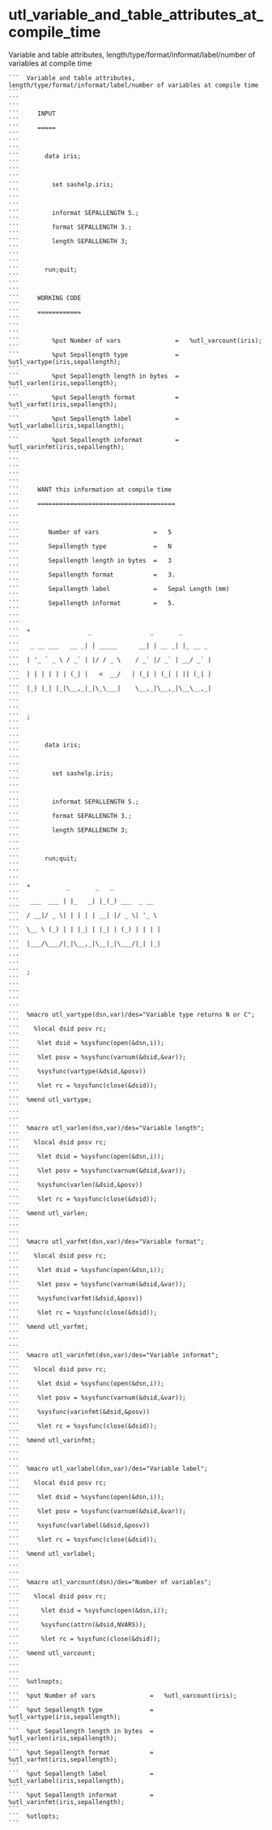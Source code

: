 # utl_variable_and_table_attributes_at_compile_time
Variable and table attributes, length/type/format/informat/label/number of variables at compile time

    ```  Variable and table attributes, length/type/format/informat/label/number of variables at compile time                                                         ```
    ```                                                                                                                                                               ```
    ```     INPUT                                                                                                                                                     ```
    ```     =====                                                                                                                                                     ```
    ```                                                                                                                                                               ```
    ```       data iris;                                                                                                                                              ```
    ```                                                                                                                                                               ```
    ```         set sashelp.iris;                                                                                                                                     ```
    ```                                                                                                                                                               ```
    ```         informat SEPALLENGTH 5.;                                                                                                                              ```
    ```         format SEPALLENGTH 3.;                                                                                                                                ```
    ```         length SEPALLENGTH 3;                                                                                                                                 ```
    ```                                                                                                                                                               ```
    ```       run;quit;                                                                                                                                               ```
    ```                                                                                                                                                               ```
    ```     WORKING CODE                                                                                                                                              ```
    ```     ============                                                                                                                                              ```
    ```                                                                                                                                                               ```
    ```         %put Number of vars               =   %utl_varcount(iris);                                                                                            ```
    ```         %put Sepallength type             =   %utl_vartype(iris,sepallength);                                                                                 ```
    ```         %put Sepallength length in bytes  =   %utl_varlen(iris,sepallength);                                                                                  ```
    ```         %put Sepallength format           =   %utl_varfmt(iris,sepallength);                                                                                  ```
    ```         %put Sepallength label            =   %utl_varlabel(iris,sepallength);                                                                                ```
    ```         %put Sepallength informat         =   %utl_varinfmt(iris,sepallength);                                                                                ```
    ```                                                                                                                                                               ```
    ```                                                                                                                                                               ```
    ```     WANT this information at compile time                                                                                                                     ```
    ```     ======================================                                                                                                                    ```
    ```                                                                                                                                                               ```
    ```        Number of vars               =   5                                                                                                                     ```
    ```        Sepallength type             =   N                                                                                                                     ```
    ```        Sepallength length in bytes  =   3                                                                                                                     ```
    ```        Sepallength format           =   3.                                                                                                                    ```
    ```        Sepallength label            =   Sepal Length (mm)                                                                                                     ```
    ```        Sepallength informat         =   5.                                                                                                                    ```
    ```                                                                                                                                                               ```
    ```  *                _                _       _                                                                                                                  ```
    ```   _ __ ___   __ _| | _____      __| | __ _| |_ __ _                                                                                                           ```
    ```  | '_ ` _ \ / _` | |/ / _ \    / _` |/ _` | __/ _` |                                                                                                          ```
    ```  | | | | | | (_| |   <  __/   | (_| | (_| | || (_| |                                                                                                          ```
    ```  |_| |_| |_|\__,_|_|\_\___|    \__,_|\__,_|\__\__,_|                                                                                                          ```
    ```                                                                                                                                                               ```
    ```  ;                                                                                                                                                            ```
    ```                                                                                                                                                               ```
    ```       data iris;                                                                                                                                              ```
    ```                                                                                                                                                               ```
    ```         set sashelp.iris;                                                                                                                                     ```
    ```                                                                                                                                                               ```
    ```         informat SEPALLENGTH 5.;                                                                                                                              ```
    ```         format SEPALLENGTH 3.;                                                                                                                                ```
    ```         length SEPALLENGTH 3;                                                                                                                                 ```
    ```                                                                                                                                                               ```
    ```       run;quit;                                                                                                                                               ```
    ```                                                                                                                                                               ```
    ```  *          _       _   _                                                                                                                                     ```
    ```   ___  ___ | |_   _| |_(_) ___  _ __                                                                                                                          ```
    ```  / __|/ _ \| | | | | __| |/ _ \| '_ \                                                                                                                         ```
    ```  \__ \ (_) | | |_| | |_| | (_) | | | |                                                                                                                        ```
    ```  |___/\___/|_|\__,_|\__|_|\___/|_| |_|                                                                                                                        ```
    ```                                                                                                                                                               ```
    ```  ;                                                                                                                                                            ```
    ```                                                                                                                                                               ```
    ```                                                                                                                                                               ```
    ```  %macro utl_vartype(dsn,var)/des="Variable type returns N or C";                                                                                              ```
    ```    %local dsid posv rc;                                                                                                                                       ```
    ```     %let dsid = %sysfunc(open(&dsn,i));                                                                                                                       ```
    ```     %let posv = %sysfunc(varnum(&dsid,&var));                                                                                                                 ```
    ```     %sysfunc(vartype(&dsid,&posv))                                                                                                                            ```
    ```     %let rc = %sysfunc(close(&dsid));                                                                                                                         ```
    ```  %mend utl_vartype;                                                                                                                                           ```
    ```                                                                                                                                                               ```
    ```  %macro utl_varlen(dsn,var)/des="Variable length";                                                                                                            ```
    ```    %local dsid posv rc;                                                                                                                                       ```
    ```     %let dsid = %sysfunc(open(&dsn,i));                                                                                                                       ```
    ```     %let posv = %sysfunc(varnum(&dsid,&var));                                                                                                                 ```
    ```     %sysfunc(varlen(&dsid,&posv))                                                                                                                             ```
    ```     %let rc = %sysfunc(close(&dsid));                                                                                                                         ```
    ```  %mend utl_varlen;                                                                                                                                            ```
    ```                                                                                                                                                               ```
    ```  %macro utl_varfmt(dsn,var)/des="Variable format";                                                                                                            ```
    ```    %local dsid posv rc;                                                                                                                                       ```
    ```     %let dsid = %sysfunc(open(&dsn,i));                                                                                                                       ```
    ```     %let posv = %sysfunc(varnum(&dsid,&var));                                                                                                                 ```
    ```     %sysfunc(varfmt(&dsid,&posv))                                                                                                                             ```
    ```     %let rc = %sysfunc(close(&dsid));                                                                                                                         ```
    ```  %mend utl_varfmt;                                                                                                                                            ```
    ```                                                                                                                                                               ```
    ```  %macro utl_varinfmt(dsn,var)/des="Variable informat";                                                                                                        ```
    ```    %local dsid posv rc;                                                                                                                                       ```
    ```     %let dsid = %sysfunc(open(&dsn,i));                                                                                                                       ```
    ```     %let posv = %sysfunc(varnum(&dsid,&var));                                                                                                                 ```
    ```     %sysfunc(varinfmt(&dsid,&posv))                                                                                                                           ```
    ```     %let rc = %sysfunc(close(&dsid));                                                                                                                         ```
    ```  %mend utl_varinfmt;                                                                                                                                          ```
    ```                                                                                                                                                               ```
    ```  %macro utl_varlabel(dsn,var)/des="Variable label";                                                                                                           ```
    ```    %local dsid posv rc;                                                                                                                                       ```
    ```     %let dsid = %sysfunc(open(&dsn,i));                                                                                                                       ```
    ```     %let posv = %sysfunc(varnum(&dsid,&var));                                                                                                                 ```
    ```     %sysfunc(varlabel(&dsid,&posv))                                                                                                                           ```
    ```     %let rc = %sysfunc(close(&dsid));                                                                                                                         ```
    ```  %mend utl_varlabel;                                                                                                                                          ```
    ```                                                                                                                                                               ```
    ```  %macro utl_varcount(dsn)/des="Number of variables";                                                                                                          ```
    ```    %local dsid posv rc;                                                                                                                                       ```
    ```      %let dsid = %sysfunc(open(&dsn,i));                                                                                                                      ```
    ```      %sysfunc(attrn(&dsid,NVARS));                                                                                                                            ```
    ```      %let rc = %sysfunc(close(&dsid));                                                                                                                        ```
    ```  %mend utl_varcount;                                                                                                                                          ```
    ```                                                                                                                                                               ```
    ```  %utlnopts;                                                                                                                                                   ```
    ```  %put Number of vars               =   %utl_varcount(iris);                                                                                                   ```
    ```  %put Sepallength type             =   %utl_vartype(iris,sepallength);                                                                                        ```
    ```  %put Sepallength length in bytes  =   %utl_varlen(iris,sepallength);                                                                                         ```
    ```  %put Sepallength format           =   %utl_varfmt(iris,sepallength);                                                                                         ```
    ```  %put Sepallength label            =   %utl_varlabel(iris,sepallength);                                                                                       ```
    ```  %put Sepallength informat         =   %utl_varinfmt(iris,sepallength);                                                                                       ```
    ```  %utlopts;                                                                                                                                                    ```

